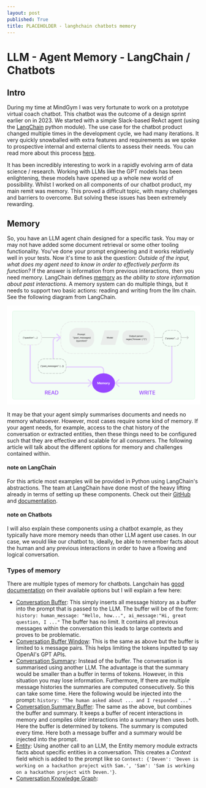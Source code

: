 ```yaml
---
layout: post
published: True
title: PLACEHOLDER - langhchain chatbots memory
---
```


# LLM - Agent Memory - LangChain / Chatbots

## Intro 

During my time at MindGym I was very fortunate to work on a prototype virtual coach chatbot. This chatbot was the outcome of a design sprint earlier on in 2023. We started with a simple Slack-based ReAct agent (using the [LangChain](https://python.langchain.com/docs/get_started/introduction) python module). The use case for the chatbot product changed multiple times in the development cycle, we had many iterations. It very quickly snowballed with extra features and requirements as we spoke to prospective internal and external clients to assess their needs. You can read more about this process [here](/link-to-linkedin-articles/).  

It has been incredibly interesting to work in a rapidly evolving arm of data science / research. Working with LLMs like the GPT models has been enlightening, these models have opened up a whole new world of possibility. Whilst I worked on all components of our chatbot product, my main remit was memory. This proved a difficult topic, with many challenges and barriers to overcome. But solving these issues has been extremely rewarding. 

## Memory

So, you have an LLM agent chain designed for a specific task. You may or may not have added some document retrieval or some other tooling functionality. You've done your prompt engineering and it works relatively well in your tests. Now it's time to ask the question: _Outside of the input, what does my agent need to know in order to effectively perform its function?_ If the answer is information from previous interactions, then you need memory. LangChain defines [memory](https://python.langchain.com/docs/modules/memory/) as _the ability to store information about past interactions_. A memory system can do multiple things, but it needs to support two basic actions: reading and writing from the llm chain. See the following diagram from LangChain.

<div class="img-div-any-width" markdown="0">
  <img src="/images/langchain_memory_diagram.png" />
</div>

It may be that your agent simply summarises documents and needs no memory whatsoever. However, most cases require some kind of memory. If your agent needs, for example, access to the chat history of the conversation or extracted entities, then these things need to be configured such that they are effective and scalable for all consumers. The following article will talk about the different options for memory and challenges contained within.  

#### note on LangChain
For this article most examples will be provided in Python using LangChain's abstractions. The team at LangChain have done most of the heavy lifting already in terms of setting up these components. Check out their [GitHub]() and [documentation](https://python.langchain.com/docs/get_started/introduction).

#### note on Chatbots
I will also explain these components using a chatbot example, as they typically have more memory needs than other LLM agent use cases. In our case, we would like our chatbot to, ideally, be able to remember facts about the human and any previous interactions in order to have a flowing and logical conversation.

### Types of memory

There are multiple types of memory for chatbots. Langchain has [good documentation](https://python.langchain.com/docs/modules/memory/types/) on their available options but I will explain a few here:  
* [Conversation Buffer](https://python.langchain.com/docs/modules/memory/types/buffer): This simply inserts all message history as a buffer into the prompt that is passed to the LLM. The buffer will be of the form: `history: human_message: "Hello, how...", ai_message:"Hi, great question, I ..."` The buffer has no limit. It contains all previous messages within the conversation this leads to large contexts and proves to be problematic.
* [Conversation Buffer Window](https://python.langchain.com/docs/modules/memory/types/buffer_window): This is the same as above but the buffer is limited to `k` message pairs. This helps limiting the tokens inputted tp say OpenAI's GPT APIs.
* [Conversation Summary](https://python.langchain.com/docs/modules/memory/types/summary): Instead of the buffer. The conversation is summarised using another LLM. The advantage is that the summary would be smaller than a buffer in terms of tokens. However, in this situation you may lose information. Furthermore, If there are multiple message histories the summaries are computed consecutively. So this can take some time. Here the following would be injected into the prompt: `history: "The human asked about ... and I responded ..."`
* [Conversation Summary Buffer](https://python.langchain.com/docs/modules/memory/types/summary_buffer): The same as the above, but combines the buffer and summary. It keeps a buffer of recent interactions in memory and compiles older interactions into a summary then uses both. Here the buffer is determined by tokens. The summary is computed every time. Here both a message buffer and a summary would be injected into the prompt.
* [Entity](https://python.langchain.com/docs/modules/memory/types/entity_summary_memory): Using another call to an LLM, the Entity memory module extracts facts about specific entities in a conversation. This creates a _Context_ field which is added to the prompt like so `Context: {'Deven': 'Deven is working on a hackathon project with Sam.', 'Sam': 'Sam is working on a hackathon project with Deven.'}`.
* [Conversation Knowledge Graph](https://python.langchain.com/docs/modules/memory/types/kg):
